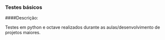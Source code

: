 ### Testes básicos 

####Descrição:

Testes em python e octave realizados durante as aulas/desenvolvimento de projetos maiores.
